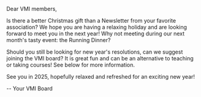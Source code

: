 Dear VMI members,

Is there a better Christmas gift than a Newsletter from your favorite association? We hope you are having a relaxing holiday and are looking forward to meet you in the next year! Why not meeting during our next month's tasty event: the Running Dinner?

Should you still be looking for new year's resolutions, can we suggest joining the VMI board? It is great fun and can be an alternative to teaching or taking courses! See below for more information.

See you in 2025, hopefully relaxed and refreshed for an exciting new year!

-- Your VMI Board
